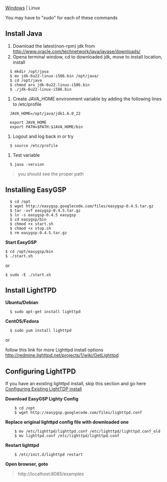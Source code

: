 [Windows](install_windows.md) | Linux

You may have to "sudo" for each of these commands

## Install Java ##
  1. Download the latest(non-rpm) jdk from http://www.oracle.com/technetwork/java/javase/downloads/
  1. Opena terminal window, cd to downloaded jdk, move to install location, install
```
  $ mkdir /opt/java
  $ mv jdk-6u22-linux-i586.bin /opt/java/
  $ cd /opt/java
  $ chmod a+x jdk-6u22-linux-i586.bin
  $ ./jdk-6u22-linux-i586.bin
```
  1. Create JAVA\_HOME environment variable by adding the following lines to /etc/profile
```
  JAVA_HOME=/opt/java/jdk1.6.0_22

  export JAVA_HOME
  export PATH=$PATH:$JAVA_HOME/bin
```
  1. Logout and log back in or try
```
  $ source /etc/profile
```
  1. Test variable
```
  $ java -version
```
> you should see the proper path

## Installing EasyGSP ##
```
  $ cd /opt
  $ wget http://easygsp.googlecode.com/files/easygsp-0.4.5.tar.gz
  $ tar -xvf easygsp-0.4.5.tar.gz
  $ ln -s easygsp-0.4.5 easygsp
  $ cd easygsp/bin
  $ chmod +x start.sh
  $ chmod +x stop.sh
  $ rm easygsp-0.4.5.tar.gz
```


**Start EasyGSP**
```
$ cd /opt/easygsp/bin
$ ./start.sh
```

or

```
$ sudo -E ./start.sh 
```


## Install LightTPD ##
**Ubuntu/Debian**

```
  $ sudo apt-get install lighttpd
```
**CentOS/Fedora**
```
  $ sudo yum install lighttpd
```

or

follow this link for more Lighttpd install options http://redmine.lighttpd.net/projects/1/wiki/GetLighttpd

## Configuring LightTPD ##
If you have an existing lighttpd install, skip this section and go here [Configuring Existing LightTDP install](config_http.md)

**Download EasyGSP Lighty Config**
```
    $ cd /opt
    $ wget http://easygsp.googlecode.com/files/lighttpd.conf
```

**Replace original lighttpd config file with downloaded one**
```
    $ mv /etc/lighttpd/lighttpd.conf /etc/lighttpd/lighttpd.conf_old 
    $ mv lighttpd.conf /etc/lighttpd/lighttpd.conf
```

**Restart lighttpd**
```
    $ /etc/init.d/lighttpd restart 
```





**Open browser, goto**
> http://localhost:8085/examples